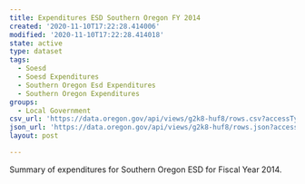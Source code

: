 ```yaml
---
title: Expenditures ESD Southern Oregon FY 2014
created: '2020-11-10T17:22:28.414006'
modified: '2020-11-10T17:22:28.414018'
state: active
type: dataset
tags:
  - Soesd
  - Soesd Expenditures
  - Southern Oregon Esd Expenditures
  - Southern Oregon Expenditures
groups:
  - Local Government
csv_url: 'https://data.oregon.gov/api/views/g2k8-huf8/rows.csv?accessType=DOWNLOAD'
json_url: 'https://data.oregon.gov/api/views/g2k8-huf8/rows.json?accessType=DOWNLOAD'
layout: post

---
```

Summary of expenditures for Southern Oregon ESD for Fiscal Year 2014.
